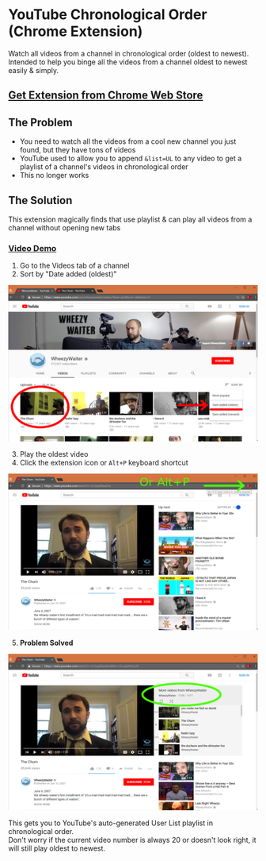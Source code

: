 # YouTube Chronological Order (Chrome Extension)
Watch all videos from a channel in chronological order (oldest to newest).  
Intended to help you binge all the videos from a channel oldest to newest easily & simply.

## [Get Extension from Chrome Web Store](https://chrome.google.com/webstore/detail/youtube-chronological-ord/bbceafimilifndeinlddcbfocipebfek)

## The Problem
- You need to watch all the videos from a cool new channel you just found, but they have tons of videos
- YouTube used to allow you to append `&list=UL` to any video to get a playlist of a channel's videos in chronological order
- This no longer works

## The Solution
This extension magically finds that use playlist & can play all videos from a channel without opening new tabs

### [Video Demo](https://www.youtube.com/watch?v=EZhDFZTjgU0)

1) Go to the Videos tab of a channel  
2) Sort by "Date added (oldest)"  
<img src='images/chrome/screenshots/Step%201.png'>

3) Play the oldest video  
4) Click the extension icon or `Alt+P` keyboard shortcut  

<img src='images/chrome/screenshots/Step%202.png'>

5) **Problem Solved**  

<img src='images/chrome/screenshots/Step%203.png'>

This gets you to YouTube's auto-generated User List playlist in chronological order.  
Don't worry if the current video number is always 20 or doesn't look right, it will still play oldest to newest.
